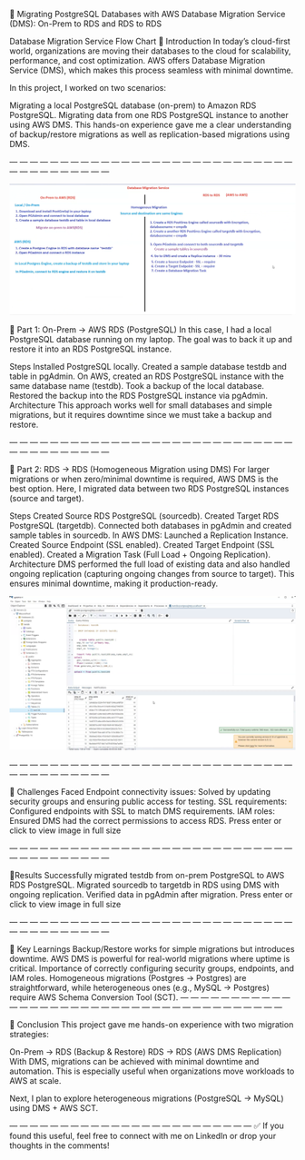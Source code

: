 🚀 Migrating PostgreSQL Databases with AWS Database Migration Service (DMS): On-Prem to RDS and RDS to RDS


Database Migration Service Flow Chart
🔹 Introduction
In today’s cloud-first world, organizations are moving their databases to the cloud for scalability, performance, and cost optimization. AWS offers Database Migration Service (DMS), which makes this process seamless with minimal downtime.

In this project, I worked on two scenarios:

Migrating a local PostgreSQL database (on-prem) to Amazon RDS PostgreSQL.
Migrating data from one RDS PostgreSQL instance to another using AWS DMS.
This hands-on experience gave me a clear understanding of backup/restore migrations as well as replication-based migrations using DMS.

— — — — — — — — — — — — — — — — — — — — — — — — — — — — — — — — — — — — — —

![Steps to Follow](step1.png)

🔹 Part 1: On-Prem → AWS RDS (PostgreSQL)
In this case, I had a local PostgreSQL database running on my laptop. The goal was to back it up and restore it into an RDS PostgreSQL instance.

Steps
Installed PostgreSQL locally.
Created a sample database testdb and table in pgAdmin.
On AWS, created an RDS PostgreSQL instance with the same database name (testdb).
Took a backup of the local database.
Restored the backup into the RDS PostgreSQL instance via pgAdmin.
Architecture
This approach works well for small databases and simple migrations, but it requires downtime since we must take a backup and restore.

— — — — — — — — — — — — — — — — — — — — — — — — — — — — — — — — — — — — — —

🔹 Part 2: RDS → RDS (Homogeneous Migration using DMS)
For larger migrations or when zero/minimal downtime is required, AWS DMS is the best option. Here, I migrated data between two RDS PostgreSQL instances (source and target).

Steps
Created Source RDS PostgreSQL (sourcedb).
Created Target RDS PostgreSQL (targetdb).
Connected both databases in pgAdmin and created sample tables in sourcedb.
In AWS DMS:
Launched a Replication Instance.
Created Source Endpoint (SSL enabled).
Created Target Endpoint (SSL enabled).
Created a Migration Task (Full Load + Ongoing Replication).
Architecture
DMS performed the full load of existing data and also handled ongoing replication (capturing ongoing changes from source to target). This ensures minimal downtime, making it production-ready.

![pgAdmin Database Connection](img1.png)

— — — — — — — — — — — — — — — — — — — — — — — — — — — — — — — — — — — — — —

🔹 Challenges Faced
Endpoint connectivity issues: Solved by updating security groups and ensuring public access for testing.
SSL requirements: Configured endpoints with SSL to match DMS requirements.
IAM roles: Ensured DMS had the correct permissions to access RDS.
Press enter or click to view image in full size

— — — — — — — — — — — — — — — — — — — — — — — — — — — — — — — — — — — — — —

🔹Results
Successfully migrated testdb from on-prem PostgreSQL to AWS RDS PostgreSQL.
Migrated sourcedb to targetdb in RDS using DMS with ongoing replication.
Verified data in pgAdmin after migration.
Press enter or click to view image in full size

— — — — — — — — — — — — — — — — — — — — — — — — — — — — — — — — — — — — — —

🔹 Key Learnings
Backup/Restore works for simple migrations but introduces downtime.
AWS DMS is powerful for real-world migrations where uptime is critical.
Importance of correctly configuring security groups, endpoints, and IAM roles.
Homogeneous migrations (Postgres → Postgres) are straightforward, while heterogeneous ones (e.g., MySQL → Postgres) require AWS Schema Conversion Tool (SCT).
— — — — — — — — — — — — — — — — — — — — — — — — — — — — — — — — — — — — — —

🔹 Conclusion
This project gave me hands-on experience with two migration strategies:

On-Prem → RDS (Backup & Restore)
RDS → RDS (AWS DMS Replication)
With DMS, migrations can be achieved with minimal downtime and automation. This is especially useful when organizations move workloads to AWS at scale.

Next, I plan to explore heterogeneous migrations (PostgreSQL → MySQL) using DMS + AWS SCT.

— — — — — — — — — — — — — — — — — — — — — — — —
✅ If you found this useful, feel free to connect with me on LinkedIn or drop your thoughts in the comments!
